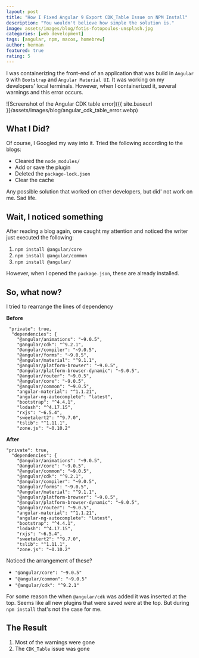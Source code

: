 ```yaml
---
layout: post
title: "How I Fixed Angular 9 Export CDK_Table Issue on NPM Install"
description: "You wouldn't believe how simple the solution is."
image: assets/images/blog/fotis-fotopoulos-unsplash.jpg
categories: [web development]
tags: [angular, npm, macos, homebrew]
author: herman
featured: true
rating: 5
---
```

I was containerizing the front-end of an application that was build in `Angular 9` with `Bootstrap` and `Angular Material UI`. It was working on my developers' local terminals. However, when I containerized it, several warnings and this error occurs.

![Screenshot of the Angular CDK table error]({{ site.baseurl }}/assets/images/blog/angular_cdk_table_error.webp)

## What I Did?
Of course, I Googled my way into it. Tried the following according to the blogs:
- Cleared the `node_modules/`
- Add or save the plugin
- Deleted the `package-lock.json`
- Clear the cache

Any possible solution that worked on other developers, but did' not work on me. Sad life.

## Wait, I noticed something
After reading a blog again, one caught my attention and noticed the writer just executed the following:

1. `npm install @angular/core`
2. `npm install @angular/common`
3. `npm install @angular/`

However, when I opened the `package.json`, these are already installed.

## So, what now?
I tried to rearrange the lines of dependency

**Before**
```
 "private": true,
  "dependencies": {
    "@angular/animations": "~9.0.5",
    "@angular/cdk": "^9.2.1",
    "@angular/compiler": "~9.0.5",
    "@angular/forms": "~9.0.5",
    "@angular/material": "^9.1.1",
    "@angular/platform-browser": "~9.0.5",
    "@angular/platform-browser-dynamic": "~9.0.5",
    "@angular/router": "~9.0.5",
    "@angular/core": "~9.0.5",
    "@angular/common": "~9.0.5",
    "angular-material": "^1.1.21",
    "angular-ng-autocomplete": "latest",
    "bootstrap": "^4.4.1",
    "lodash": "^4.17.15",
    "rxjs": "~6.5.4",
    "sweetalert2": "^9.7.0",
    "tslib": "^1.11.1",
    "zone.js": "~0.10.2"
```

**After**
```
"private": true,
  "dependencies": {
    "@angular/animations": "~9.0.5",
    "@angular/core": "~9.0.5",
    "@angular/common": "~9.0.5",
    "@angular/cdk": "^9.2.1",
    "@angular/compiler": "~9.0.5",
    "@angular/forms": "~9.0.5",
    "@angular/material": "^9.1.1",
    "@angular/platform-browser": "~9.0.5",
    "@angular/platform-browser-dynamic": "~9.0.5",
    "@angular/router": "~9.0.5",
    "angular-material": "^1.1.21",
    "angular-ng-autocomplete": "latest",
    "bootstrap": "^4.4.1",
    "lodash": "^4.17.15",
    "rxjs": "~6.5.4",
    "sweetalert2": "^9.7.0",
    "tslib": "^1.11.1",
    "zone.js": "~0.10.2"
```

Noticed the arrangement of these?
- `"@angular/core": "~9.0.5"`
- `"@angular/common": "~9.0.5"`
- `"@angular/cdk": "^9.2.1"`

For some reason the when `@angular/cdk` was added it was inserted at the top. Seems like all new plugins that were saved were at the top. But during `npm install` that's not the case for me.

## The Result
1. Most of the warnings were gone
2. The `CDK_Table` issue was gone
